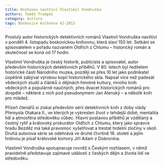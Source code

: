 ```yaml
---
title: Knihovnu navštíví Vlastimil Vondruška
authors: Tomáš Trumpeš
category: kultura
tags: Boskovice knihovna 42-2013
---
```


Proslulý autor historických detektivních románů Vlastivil Vondruška navštíví v pondělí 4. listopadu boskovickou knihovnu, která slaví 150 let. Setkání se spisovatelem v pořadu nazvaném Oldřich z Chlumu – historický román a skutečnost se koná od 17 hodin. 

Vlastimil Vondruška je český historik, publicista a spisovatel, autor především historických detektivních příběhů. V 80. letech byl ředitelem historické části Národního muzea, později se přes 10 let jako podnikatel úspěšně zabýval výrobou kopií historického skla. Napsal více než padesát vědeckých studií a článků o dějinách hmotné kultury, mnoho knih vědeckých a populárně naučných, přes dvacet historických románů pro dospělé – některé z nich pod pseudonymem Jan Alenský – a několik knih pro mládež. 

Přízeň čtenářů si získal především sérií detektivních knih z doby vlády Přemysla Otakara II., ve kterých je vykreslen život v tehdejší době, mentalita lidí a atmosféra středověku vůbec. Hlavní postavou příběhů je vzdělaný a čestný rytíř a královský prokurátor Oldřich z Chlumu, který jako správce hradu Bezděz má také pravomoc vyšetřovat a trestat hrdelní zločiny v okolí. Druhá autorova série se odehrává ve druhé čtvrtině 16. století a jejím hrdinou je písař královské komory Jiří Adam z Dobronína. 

Vlastimil Vondruška spolupracuje rovněž s Českým rozhlasem, v němž pravidelně představuje zajímavé události z českých dějin a života lidí ve středověku.